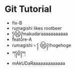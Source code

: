 # Git Tutorial

- fix-B
- rumagishi likes rootbeer
- ʕ̡̢̡ʘ̅͟͜͡ʘ̲̅ʔ̢̡̢makudaraaaaaaaaaaa
- feature-A
- rumagishiヽʕ̡̢̡ ʘ̅͟͜͡ʘ̲̅ʔ̢̡̢/hogehoge
- ཀʕ̡̢̡ʘ̲̅ʔ̢̡̢ཀ
- mAkUDaRaaaaaaaaaaaaa
